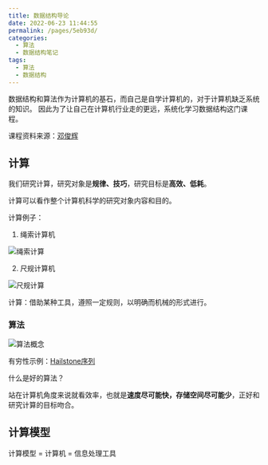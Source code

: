 ```yaml
---
title: 数据结构导论
date: 2022-06-23 11:44:55
permalink: /pages/5eb93d/
categories:
  - 算法
  - 数据结构笔记
tags:
  - 算法
  - 数据结构
---
```


数据结构和算法作为计算机的基石，而自己是自学计算机的，对于计算机缺乏系统的知识。
因此为了让自己在计算机行业走的更远，系统化学习数据结构这门课程。

课程资料来源：[邓俊辉](https://www.xuetangx.com/course/THU08091000384/10322765?channel=i.area.learn_title)

## 计算

我们研究计算，研究对象是**规律、技巧**，研究目标是**高效、低耗**。

计算可以看作整个计算机科学的研究对象内容和目的。

计算例子：

1. 绳索计算机

![绳索计算](https://cdn.jsdelivr.net/gh/Buzhifanji/imgs-store/blog/20220623121927.png)

2. 尺规计算机

![尺规计算](https://cdn.jsdelivr.net/gh/Buzhifanji/imgs-store/blog/20220623123739.png)

计算：借助某种工具，遵照一定规则，以明确而机械的形式进行。

### 算法

![算法概念](https://cdn.jsdelivr.net/gh/Buzhifanji/imgs-store/blog/20220623124139.png)

有穷性示例：[Hailstone序列](https://blog.csdn.net/qq_39478403/article/details/106982010)

什么是好的算法？

站在计算机角度来说就看效率，也就是**速度尽可能快，存储空间尽可能少**，正好和研究计算的目标吻合。

## 计算模型

计算模型 = 计算机 = 信息处理工具